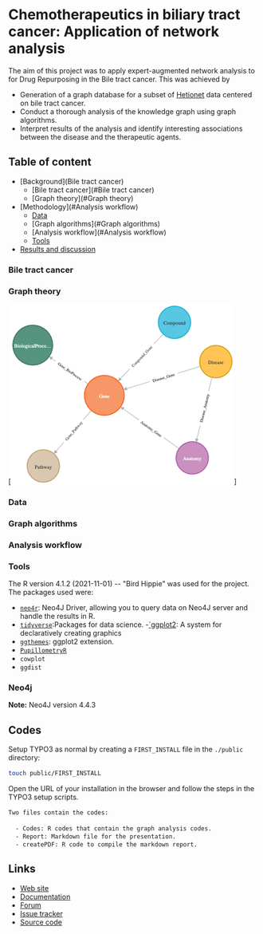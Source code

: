 
# Chemotherapeutics in  biliary tract cancer: Application of network analysis

The aim of this project was to apply expert-augmented network analysis to for Drug Repurposing in the Bile tract cancer. 
This was achieved by 

-  Generation of a  graph database for a subset of [Hetionet](https://het.io/#:~:text=Hetionet%20is%20an%20integrative%20network,2%2C250%2C197%20relationships%20(24%20types).)  data centered on bile tract cancer.
-  Conduct a thorough analysis of the knowledge graph  using graph algorithms.  
- Interpret results of the analysis and identify interesting associations between the disease and the therapeutic agents.


## Table of content

- [Background](Bile tract cancer)
    - [Bile tract cancer](#Bile tract cancer)
    - [Graph theory](#Graph theory)
- [Methodology](#Analysis workflow)
    - [Data](#Data)
    - [Graph algorithms](#Graph algorithms)
    - [Analysis workflow](#Analysis workflow)
    - [Tools](#Tools)
- [Results and discussion](#page-setup)


### Bile tract cancer


### Graph theory

[![Metagraph](graph_schema.png)]


### Data
### Graph algorithms
### Analysis workflow


### Tools

The R version 4.1.2 (2021-11-01) -- "Bird Hippie" was used for the project. The packages used were:


- [`neo4r`](https://cran.r-project.org/web/packages/neo4r/index.html): Neo4J Driver, allowing you to query data on  Neo4J server and handle the results in R.
- [`tidyverse`](https://www.tidyverse.org/):Packages for data science.
-[`ggplot2](https://ggplot2.tidyverse.org/):  A system for declaratively creating graphics
- [`ggthemes`](https://yutannihilation.github.io/allYourFigureAreBelongToUs/ggthemes/): ggplot2 extension.
- [`PupillometryR`](https://cran.r-project.org/web/packages/PupillometryR/index.html)
- `cowplot`
- `ggdist`


### Neo4j

**Note:** Neo4J version 4.4.3



## Codes

Setup TYPO3 as normal by creating a `FIRST_INSTALL` file in the `./public` directory:

```bash
touch public/FIRST_INSTALL
```

Open the URL of your installation in the browser and follow the steps in the TYPO3 setup scripts.


```
Two files contain the codes:

  - Codes: R codes that contain the graph analysis codes.
  - Report: Markdown file for the presentation.
  - createPDF: R code to compile the markdown report.
```




## Links

* [Web site](https://aimeos.org/integrations/typo3-shop-extension/)
* [Documentation](https://aimeos.org/docs/TYPO3)
* [Forum](https://aimeos.org/help/typo3-extension-f16/)
* [Issue tracker](https://github.com/aimeos/aimeos-typo3/issues)
* [Source code](https://github.com/aimeos/aimeos-typo3)
